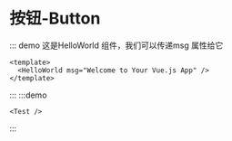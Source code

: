 # 按钮-Button

::: demo 这是HelloWorld 组件，我们可以传递msg 属性给它
```vue
<template>
  <HelloWorld msg="Welcome to Your Vue.js App" />
</template>
```
:::
:::demo
```vue
<Test />
```
:::

